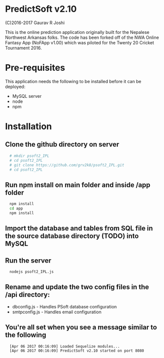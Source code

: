 # PredictSoft v2.10
(C)2016-2017 Gaurav R Joshi

This is the online prediction application originally built for the Nepalese Northwest Arkansas folks. The code has been forked off of the NWA Online Fantasy App (NoFApp v1.00) which was piloted for the Twenty 20 Cricket Tournament 2016.

# Pre-requisites

This application needs the following to be installed before it can be deployed:
* MySQL server
* node
* npm

# Installation

## Clone the github directory on server

```bash
  # mkdir psoft2_IPL
  # cd psoft2_IPL
  # git clone https://github.com/grv2k8/psoft2_IPL.git
  # cd psoft2_IPL
```
## Run npm install on main folder and inside /app folder
```bash
  npm install
  cd app
  npm install
```

## Import the database and tables from SQL file in the source database directory (TODO) into MySQL

## Run the server

```bash
  nodejs psoft2_IPL.js
```

## Rename and update the two config files in the /api directory:
* dbconfig.js   - Handles PSoft database configuration
* smtpconfig.js - Handles email configuration

## You're all set when you see a message similar to the following

```bash
  [Apr 06 2017 00:16:09] Loaded Sequelize modules...
  [Apr 06 2017 00:16:09] PredictSoft v2.10 started on port 8080
```
